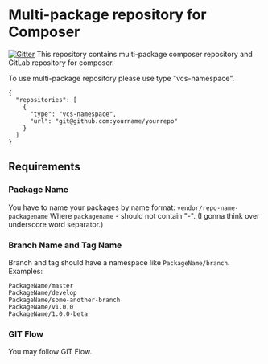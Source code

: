 # Multi-package repository for Composer

[![Gitter](https://badges.gitter.im/Join%20Chat.svg)](https://gitter.im/andkirby/multi-repo-composer?utm_source=badge&utm_medium=badge&utm_campaign=pr-badge&utm_content=badge)
This repository contains multi-package composer repository and GitLab repository for composer.

To use multi-package repository please use type "vcs-namespace".
```
{
  "repositories": [
    {
      "type": "vcs-namespace",
      "url": "git@github.com:yourname/yourrepo"
    }
  ]
}
```

## Requirements
### Package Name
You have to name your packages by name format:
`vendor/repo-name-packagename`
Where `packagename` - should not contain "-". (I gonna think over underscore word separator.)
### Branch Name and Tag Name
Branch and tag should have a namespace like `PackageName/branch`.
Examples:
```
PackageName/master
PackageName/develop
PackageName/some-another-branch
PackageName/v1.0.0
PackageName/1.0.0-beta
```
### GIT Flow
You may follow GIT Flow.

